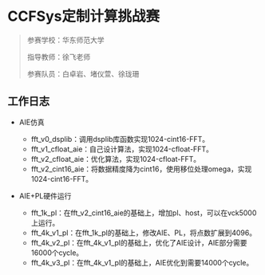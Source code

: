 # CCFSys定制计算挑战赛

> 参赛学校：华东师范大学
> 
> 指导教师：徐飞老师
> 
> 参赛队员：白卓岩、堵仪萱、徐珑珊

## 工作日志

- AIE仿真
    - fft_v0_dsplib：调用dsplib库函数实现1024-cint16-FFT。
    - fft_v1_cfloat_aie：自己设计算法，实现1024-cfloat-FFT。
    - fft_v2_cfloat_aie：优化算法，实现1024-cfloat-FFT。
    - fft_v2_cint16_aie：将数据精度降为cint16，使用移位处理omega，实现1024-cint16-FFT。

- AIE+PL硬件运行
    - fft_1k_pl：在fft_v2_cint16_aie的基础上，增加pl、host，可以在vck5000上运行。
    - fft_4k_v1_pl：在fft_1k_pl的基础上，修改AIE、PL，将点数扩展到4096。
    - fft_4k_v2_pl：在fft_4k_v1_pl的基础上，优化了AIE设计，AIE部分需要16000个cycle。
    - fft_4k_v3_pl：在fft_4k_v1_pl的基础上，AIE优化到需要14000个cycle。
